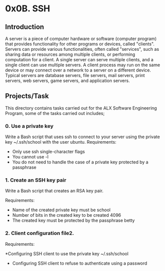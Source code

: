 # 0x0B. SSH
## Introduction
A server is a piece of computer hardware or software (computer program) that provides functionality for other programs or devices, called "clients".
Servers can provide various functionalities, often called "services", such as sharing data or resources among multiple clients, or performing computation for a client.
A single server can serve multiple clients, and a single client can use multiple servers.
A client process may run on the same device or may connect over a network to a server on a different device.
Typical servers are database servers, file servers, mail servers, print servers, web servers, game servers, and application servers.
## Projects/Task
This directory contains tasks carried out for the ALX Software Engineering Program, some of the tasks carried out includes;
### 0. Use a private key
Write a Bash script that uses ssh to connect to your server using the private key ~/.ssh/school with the user ubuntu.
Requirements:
* Only use ssh single-character flags
* You cannot use -l
* You do not need to handle the case of a private key protected by a passphrase  

### 1. Create an SSH key pair
Write a Bash script that creates an RSA key pair.

Requirements:

* Name of the created private key must be school
* Number of bits in the created key to be created 4096
* The created key must be protected by the passphrase betty

### 2. Client configuration file2. 
Requirements:

*Configuring  SSH client to use the private key ~/.ssh/school
* Configuring SSH client to refuse to authenticate using a password

